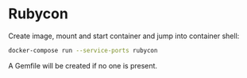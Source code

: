 # Rubycon

Create image, mount and start container and jump into container shell:

```sh
docker-compose run --service-ports rubycon
```

A Gemfile will be created if no one is present.